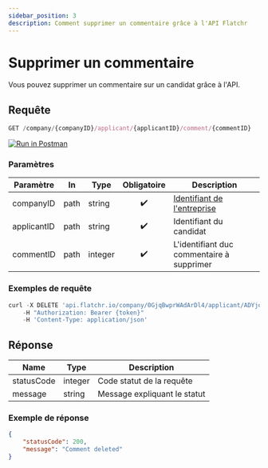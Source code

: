 ```yaml
---
sidebar_position: 3
description: Comment supprimer un commentaire grâce à l'API Flatchr
---
```



# Supprimer un commentaire

Vous pouvez supprimer un commentaire sur un candidat grâce à l'API.


## Requête


```jsx
GET /company/{companyID}/applicant/{applicantID}/comment/{commentID}
```
[![Run in Postman](https://run.pstmn.io/button.svg)](https://god.gw.postman.com/run-collection/18861404-2bd60cea-6942-4809-83e7-e8869748aa62?action=collection%2Ffork&collection-url=entityId%3D18861404-2bd60cea-6942-4809-83e7-e8869748aa62%26entityType%3Dcollection%26workspaceId%3D9ab396af-18af-4f93-809c-cddd2fbd1422)


### Paramètres
|Paramètre|In|Type|Obligatoire|Description|
|---|---|---|---|---|
companyID|path|string|<center>✔️</center>|[Identifiant de l'entreprise](/docs/getting_started#identifiant-de-lentreprise)
applicantID|path|string|<center>✔️</center>|Identifiant du candidat
commentID|path|integer|<center>✔️</center>|L'identifiant duc commentaire à supprimer


### Exemples de requête


```jsx title="Requête cURL"
curl -X DELETE 'api.flatchr.io/company/0GjqBwprWAdArDl4/applicant/ADYjo9mGxZdkR0ry/comment/3619'
    -H "Authorization: Bearer {token}"
    -H 'Content-Type: application/json'
```



## Réponse
|Name|Type|Description|
|---|---|---|
statusCode|integer|Code statut de la requête|
message|string|Message expliquant le statut|



### Exemple de réponse

```json
{
    "statusCode": 200,
    "message": "Comment deleted"
}
```
